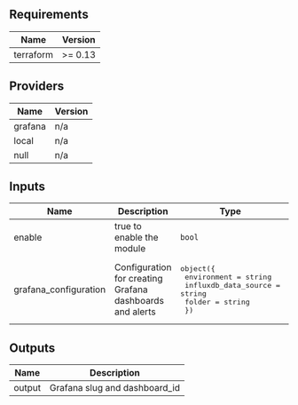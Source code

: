 ## Requirements

| Name | Version |
|------|---------|
| terraform | >= 0.13 |

## Providers

| Name | Version |
|------|---------|
| grafana | n/a |
| local | n/a |
| null | n/a |

## Inputs

| Name | Description | Type | Default | Required |
|------|-------------|------|---------|:--------:|
| enable | true to enable the module | `bool` | `false` | no |
| grafana\_configuration | Configuration for creating Grafana dashboards and alerts | <pre>object({<br>    environment          = string<br>    influxdb_data_source = string<br>    folder               = string<br>  })</pre> | n/a | yes |

## Outputs

| Name | Description |
|------|-------------|
| output | Grafana slug and dashboard\_id |
